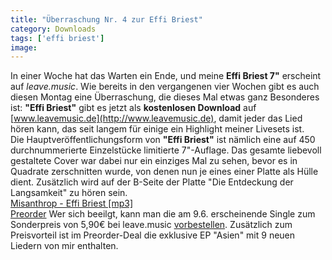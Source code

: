 ```yaml
---
title: "Überraschung Nr. 4 zur Effi Briest"
category: Downloads
tags: ['effi briest']
image: 
---
```


In einer Woche hat das Warten ein Ende, und meine **Effi Briest 7"** erscheint auf *leave.music*. Wie bereits in den vergangenen vier Wochen gibt es auch diesen Montag eine Überraschung, die dieses Mal etwas ganz Besonderes ist: **"Effi Briest"** gibt es jetzt als **kostenlosen Download** auf [www.leavemusic.de](http://www.leavemusic.de), damit jeder das Lied hören kann, das seit langem für einige ein Highlight meiner Livesets ist.  
Die Hauptveröffentlichungsform von **"Effi Briest"** ist nämlich eine auf 450 durchnummerierte Einzelstücke limitierte 7"-Auflage. Das gesamte liebevoll gestaltete Cover war dabei nur ein einziges Mal zu sehen, bevor es in Quadrate zerschnitten wurde, von denen nun je eines einer Platte als Hülle dient. Zusätzlich wird auf der B-Seite der Platte "Die Entdeckung der Langsamkeit" zu hören sein.  
[Misanthrop - Effi Briest [mp3]](http://www.leavemusic.de/live/leavemusic/scripts/download_internal.php?file_id=21)  
[Preorder](http://www.leavemusic.de/live/leavemusic/index.php?content=150)
Wer sich beeilgt, kann man die am 9.6. erscheinende Single zum Sonderpreis von 5,90€ bei leave.music [vorbestellen](http://www.leavemusic.de/live/leavemusic/index.php?content=150). Zusätzlich zum Preisvorteil ist im Preorder-Deal die exklusive EP "Asien" mit 9 neuen Liedern von mir enthalten.